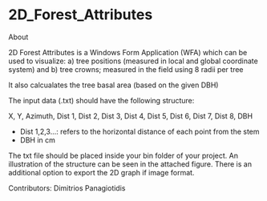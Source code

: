 # 2D_Forest_Attributes

About

2D Forest Attributes is a Windows Form Application (WFA) which can be used to visualize:
a) tree positions (measured in local and global coordinate system) and
b) tree crowns; measured in the field using 8 radii per tree

It also calcualates the tree basal area (based on the given DBH)

The input data (.txt) should have the following structure:

X, Y, Azimuth, Dist 1, Dist 2, Dist 3, Dist 4, Dist 5, Dist 6, Dist 7, Dist 8, DBH 

* Dist 1,2,3...: refers to the horizontal distance of each point from the stem
* DBH in cm

The txt file should be placed inside your bin folder of your project.
An illustration of the structure can be seen in the attached figure.
There is an additional option to export the 2D graph if image format.

Contributors: Dimitrios Panagiotidis
